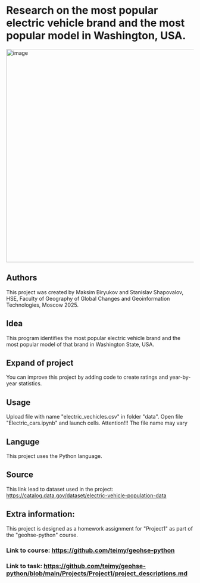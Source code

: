 # Research on the most popular electric vehicle brand and the most popular model in Washington, USA.
<img width="860" height="573" alt="image" src="https://github.com/user-attachments/assets/84bc5d35-69bc-4f0e-929a-f6f5e3e85653" />

## Authors
This project was created by Maksim Biryukov and Stanislav Shapovalov, HSE, Faculty of Geography of Global Changes and Geoinformation Technologies, Moscow 2025. 
## Idea
This program identifies the most popular electric vehicle brand and the most popular model of that brand in Washington State, USA.
## Expand of project
You can improve this project by adding code to create ratings and year-by-year statistics.
## Usage
Upload file with name "electric_vechicles.csv" in folder "data". Open file "Electric_cars.ipynb" and launch cells. Attention!!! The file name may vary
## Languge 
This project uses the Python language.
## Source
This link lead to dataset used in the project: 
https://catalog.data.gov/dataset/electric-vehicle-population-data
## Extra information:
This project is designed as a homework assignment for "Project1" as part of the "geohse-python" course. 
### Link to course: https://github.com/teimy/geohse-python
### Link to task: https://github.com/teimy/geohse-python/blob/main/Projects/Project1/project_descriptions.md

